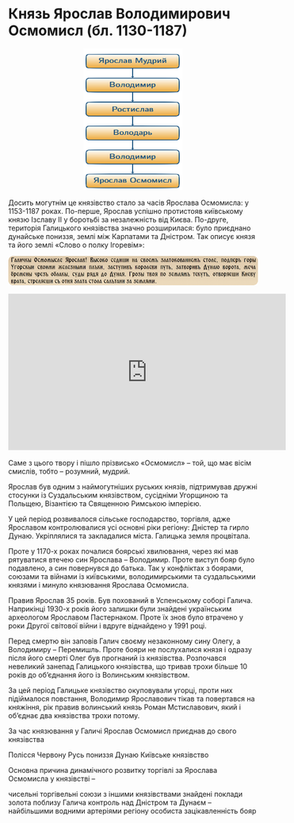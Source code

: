# Князь Ярослав Володимирович Осмомисл (бл. 1130-1187)

<div align="center">
<img src="der1.png" width="200" height="285"/>
</div>

Досить могутнім це князівство стало за часів Ярослава Осмомисла: у
1153-1187 роках. По-перше, Ярослав успішно протистояв київському князю
Ізславу ІІ у боротьбі за незалежність від Києва. По-друге, територія
Галицького князівства значно розширилася: було приєднано дунайське
пониззя, землі між Карпатами та Дністром. Так описує князя та його землі
«Слово о полку Ігоревім»:

![image](leg1.png)

<div class="fluidMedia">
<iframe align="center" width="560" height="315" src="https://www.youtube.com/embed/v24V5kEOIug" frameborder="0" allowfullscreen></iframe>
</div>
<div class="popup">
</div>

<br>
Саме з цього твору і пішло прізвисько «Осмомисл» – той, що має вісім
смислів, тобто – розумний, мудрий.

Ярослав був одним з наймогутніших руських князів, підтримував дружні
стосунки із Суздальським князівством, сусідніми Угорщиною та Польщею,
Візантією та Священною Римською імперією.

У цей період розвивалося сільське господарство, торгівля, адже Ярославом
контролювалися усі основні ріки регіону: Дністер та гирло Дунаю.
Укріплялися та закладалися міста. Галицька земля процвітала.

Проте у 1170-х роках почалися боярські хвилювання, через які мав
рятуватися втечею син Ярослава – Володимир. Проте виступ бояр було
подавлено, а син повернувся до батька. Так у конфліктах з боярами,
союзами та війнами із київськими, володимирськими та суздальськими
князями і минуло князювання Ярослава Осмомисла.

Правив Ярослав 35 років. Був похований в Успенському соборі Галича.
Наприкінці 1930-х років його залишки були знайдені українським
археологом Ярославом Пастернаком. Проте їх знов було втрачено у роки
Другої світової війни і вдруге віднайдено у 1991 році.

Перед смертю він заповів Галич своєму незаконному сину Олегу, а
Володимиру – Перемишль. Проте бояри не послухалися князя і одразу після
його смерті Олег був прогнаний із князівства. Розпочався невеликий
занепад Галицького князівства, що тривав трохи більше 10 років до
об’єднання його із Волинським князівством.

За цей період Галицьке князівство окуповували угорці, проти них
підіймалося повстання, Володимир Ярославович тікав та повертався на
княжіння, рік правив волинський князь Роман Мстиславович, який і
об’єднає два князівства трохи потому.

<quiz>
<question>
	<p>За час князювання у Галичі Ярослав Осмомисл приєднав до свого князівства</p>
        <answer>Полісся</answer>
	<answer>Червону Русь</answer>
        <answer correct>пониззя Дунаю</answer>
        <answer>Київське князівство</answer>
</question>

<question>
	<p>Основна причина динамічного розвитку торгівлі за Ярослава Осмомисла у князівстві – </p>
        <answer>чисельні торгівельні союзи з іншими князівствами</answer>
	<answer>знайдені поклади золота поблизу Галича</answer>
        <answer correct>контроль над Дністром та Дунаєм – найбільшими водними артеріями регіону</answer>
        <answer>особиста зацікавленність бояр</answer>
</question>
</quiz>
